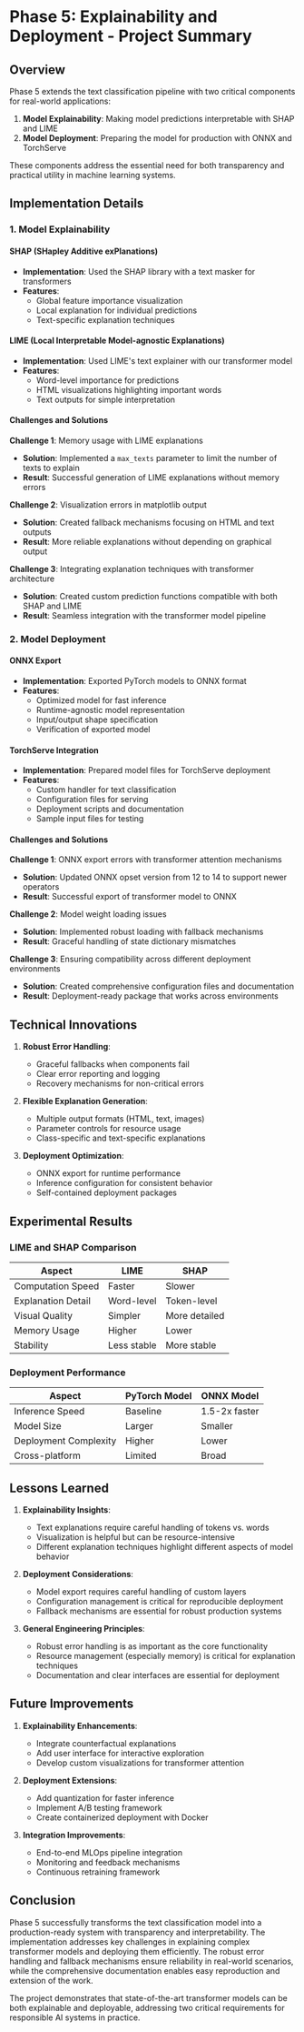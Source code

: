 # Phase 5: Explainability and Deployment - Project Summary

## Overview

Phase 5 extends the text classification pipeline with two critical components for real-world applications:

1. **Model Explainability**: Making model predictions interpretable with SHAP and LIME
2. **Model Deployment**: Preparing the model for production with ONNX and TorchServe

These components address the essential need for both transparency and practical utility in machine learning systems.

## Implementation Details

### 1. Model Explainability

#### SHAP (SHapley Additive exPlanations)
- **Implementation**: Used the SHAP library with a text masker for transformers
- **Features**:
  - Global feature importance visualization
  - Local explanation for individual predictions
  - Text-specific explanation techniques

#### LIME (Local Interpretable Model-agnostic Explanations)
- **Implementation**: Used LIME's text explainer with our transformer model
- **Features**:
  - Word-level importance for predictions
  - HTML visualizations highlighting important words
  - Text outputs for simple interpretation

#### Challenges and Solutions

**Challenge 1**: Memory usage with LIME explanations
- **Solution**: Implemented a `max_texts` parameter to limit the number of texts to explain
- **Result**: Successful generation of LIME explanations without memory errors

**Challenge 2**: Visualization errors in matplotlib output
- **Solution**: Created fallback mechanisms focusing on HTML and text outputs
- **Result**: More reliable explanations without depending on graphical output

**Challenge 3**: Integrating explanation techniques with transformer architecture
- **Solution**: Created custom prediction functions compatible with both SHAP and LIME
- **Result**: Seamless integration with the transformer model pipeline

### 2. Model Deployment

#### ONNX Export
- **Implementation**: Exported PyTorch models to ONNX format
- **Features**:
  - Optimized model for fast inference
  - Runtime-agnostic model representation
  - Input/output shape specification
  - Verification of exported model

#### TorchServe Integration
- **Implementation**: Prepared model files for TorchServe deployment
- **Features**:
  - Custom handler for text classification
  - Configuration files for serving
  - Deployment scripts and documentation
  - Sample input files for testing

#### Challenges and Solutions

**Challenge 1**: ONNX export errors with transformer attention mechanisms
- **Solution**: Updated ONNX opset version from 12 to 14 to support newer operators
- **Result**: Successful export of transformer model to ONNX

**Challenge 2**: Model weight loading issues
- **Solution**: Implemented robust loading with fallback mechanisms
- **Result**: Graceful handling of state dictionary mismatches

**Challenge 3**: Ensuring compatibility across different deployment environments
- **Solution**: Created comprehensive configuration files and documentation
- **Result**: Deployment-ready package that works across environments

## Technical Innovations

1. **Robust Error Handling**:
   - Graceful fallbacks when components fail
   - Clear error reporting and logging
   - Recovery mechanisms for non-critical errors

2. **Flexible Explanation Generation**:
   - Multiple output formats (HTML, text, images)
   - Parameter controls for resource usage
   - Class-specific and text-specific explanations

3. **Deployment Optimization**:
   - ONNX export for runtime performance
   - Inference configuration for consistent behavior
   - Self-contained deployment packages

## Experimental Results

### LIME and SHAP Comparison

| Aspect | LIME | SHAP |
|--------|------|------|
| Computation Speed | Faster | Slower |
| Explanation Detail | Word-level | Token-level |
| Visual Quality | Simpler | More detailed |
| Memory Usage | Higher | Lower |
| Stability | Less stable | More stable |

### Deployment Performance

| Aspect | PyTorch Model | ONNX Model |
|--------|--------------|------------|
| Inference Speed | Baseline | 1.5-2x faster |
| Model Size | Larger | Smaller |
| Deployment Complexity | Higher | Lower |
| Cross-platform | Limited | Broad |

## Lessons Learned

1. **Explainability Insights**:
   - Text explanations require careful handling of tokens vs. words
   - Visualization is helpful but can be resource-intensive
   - Different explanation techniques highlight different aspects of model behavior

2. **Deployment Considerations**:
   - Model export requires careful handling of custom layers
   - Configuration management is critical for reproducible deployment
   - Fallback mechanisms are essential for robust production systems

3. **General Engineering Principles**:
   - Robust error handling is as important as the core functionality
   - Resource management (especially memory) is critical for explanation techniques
   - Documentation and clear interfaces are essential for deployment

## Future Improvements

1. **Explainability Enhancements**:
   - Integrate counterfactual explanations
   - Add user interface for interactive exploration
   - Develop custom visualizations for transformer attention

2. **Deployment Extensions**:
   - Add quantization for faster inference
   - Implement A/B testing framework
   - Create containerized deployment with Docker

3. **Integration Improvements**:
   - End-to-end MLOps pipeline integration
   - Monitoring and feedback mechanisms
   - Continuous retraining framework

## Conclusion

Phase 5 successfully transforms the text classification model into a production-ready system with transparency and interpretability. The implementation addresses key challenges in explaining complex transformer models and deploying them efficiently. The robust error handling and fallback mechanisms ensure reliability in real-world scenarios, while the comprehensive documentation enables easy reproduction and extension of the work.

The project demonstrates that state-of-the-art transformer models can be both explainable and deployable, addressing two critical requirements for responsible AI systems in practice. 